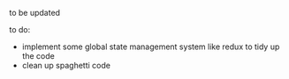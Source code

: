 to be updated

to do:
- implement some global state management system like redux to tidy up the code
- clean up spaghetti code
